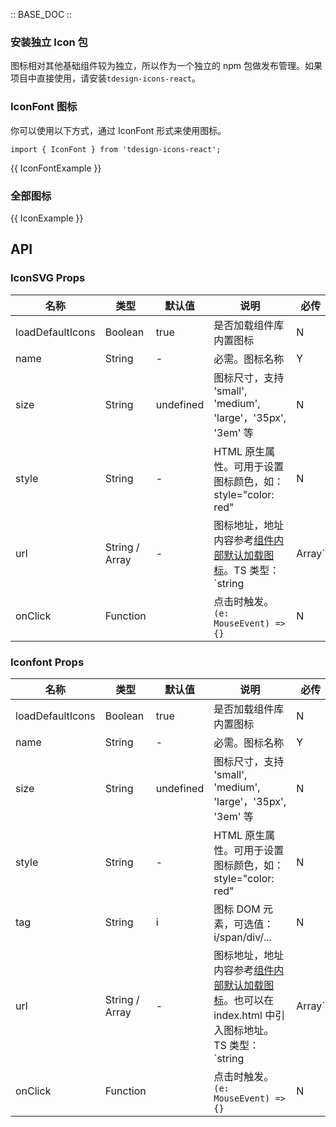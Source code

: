 :: BASE_DOC ::

### 安装独立 Icon 包

图标相对其他基础组件较为独立，所以作为一个独立的 npm 包做发布管理。如果项目中直接使用，请安装`tdesign-icons-react`。

### IconFont 图标

你可以使用以下方式，通过 IconFont 形式来使用图标。

`import { IconFont } from 'tdesign-icons-react';`

{{ IconFontExample }}

### 全部图标

{{ IconExample }}

## API

### IconSVG Props

名称 | 类型 | 默认值 | 说明 | 必传
-- | -- | -- | -- | --
loadDefaultIcons | Boolean | true | 是否加载组件库内置图标 | N
name | String | - | 必需。图标名称 | Y
size | String | undefined | 图标尺寸，支持 'small', 'medium', 'large'，'35px', '3em' 等 | N
style | String | - | HTML 原生属性。可用于设置图标颜色，如：style="color: red" | N
url | String / Array | - | 图标地址，地址内容参考[组件内部默认加载图标](https://tdesign.gtimg.com/icon/web/index.js)。TS 类型：`string | Array<string>` | N
onClick | Function |  | 点击时触发。`(e: MouseEvent) => {}` | N

### Iconfont Props

名称 | 类型 | 默认值 | 说明 | 必传
-- | -- | -- | -- | --
loadDefaultIcons | Boolean | true | 是否加载组件库内置图标 | N
name | String | - | 必需。图标名称 | Y
size | String | undefined | 图标尺寸，支持 'small', 'medium', 'large'，'35px', '3em' 等 | N
style | String | - | HTML 原生属性。可用于设置图标颜色，如：style="color: red" | N
tag | String | i | 图标 DOM 元素，可选值：i/span/div/... | N
url | String / Array | - | 图标地址，地址内容参考[组件内部默认加载图标](https://tdesign.gtimg.com/icon/web/index.css)。也可以在 index.html 中引入图标地址。TS 类型：`string | Array<string>` | N
onClick | Function |  | 点击时触发。`(e: MouseEvent) => {}` | N

